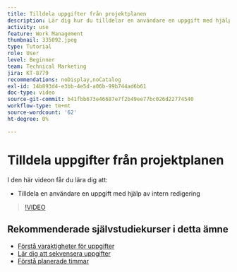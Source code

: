 ```yaml
---
title: Tilldela uppgifter från projektplanen
description: Lär dig hur du tilldelar en användare en uppgift med hjälp av infogad redigering i en [!DNL  Workfront] projekt.
activity: use
feature: Work Management
thumbnail: 335092.jpeg
type: Tutorial
role: User
level: Beginner
team: Technical Marketing
jira: KT-8779
recommendations: noDisplay,noCatalog
exl-id: 14b893d4-e3bb-4e5d-a06b-99b744ad6b61
doc-type: video
source-git-commit: b41fbb673e46687e7f2b49ee77bc026d22774540
workflow-type: tm+mt
source-wordcount: '62'
ht-degree: 0%

---
```


# Tilldela uppgifter från projektplanen

I den här videon får du lära dig att:

* Tilldela en användare en uppgift med hjälp av intern redigering

>[!VIDEO](https://video.tv.adobe.com/v/335092/?quality=12&learn=on)

<!---
learn more urls:
Notifications: Information about work assigned to me
Assign tasks
Personal time overview
Make smart assignments
Modify multiple user assignments in a task list
--->

## Rekommenderade självstudiekurser i detta ämne

* [Förstå varaktigheter för uppgifter](https://experienceleague.adobe.com/en/docs/workfront-learn/tutorials-workfront/manage-work/tasks/understand-task-durations)
* [Lär dig att sekvensera uppgifter](https://experienceleague.adobe.com/en/docs/workfront-learn/tutorials-workfront/manage-work/tasks/learn-to-sequence-tasks)
* [Förstå planerade timmar](https://experienceleague.adobe.com/en/docs/workfront-learn/tutorials-workfront/manage-work/tasks/understand-planned-hours)

